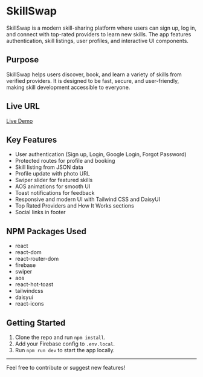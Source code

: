 # SkillSwap

SkillSwap is a modern skill-sharing platform where users can sign up, log in, and connect with top-rated providers to learn new skills. The app features authentication, skill listings, user profiles, and interactive UI components.

## Purpose

SkillSwap helps users discover, book, and learn a variety of skills from verified providers. It is designed to be fast, secure, and user-friendly, making skill development accessible to everyone.

## Live URL

[Live Demo](YOUR_LIVE_URL_HERE)

## Key Features

- User authentication (Sign up, Login, Google Login, Forgot Password)
- Protected routes for profile and booking
- Skill listing from JSON data
- Profile update with photo URL
- Swiper slider for featured skills
- AOS animations for smooth UI
- Toast notifications for feedback
- Responsive and modern UI with Tailwind CSS and DaisyUI
- Top Rated Providers and How It Works sections
- Social links in footer

## NPM Packages Used

- react
- react-dom
- react-router-dom
- firebase
- swiper
- aos
- react-hot-toast
- tailwindcss
- daisyui
- react-icons

## Getting Started

1. Clone the repo and run `npm install`.
2. Add your Firebase config to `.env.local`.
3. Run `npm run dev` to start the app locally.

---

Feel free to contribute or suggest new features!
